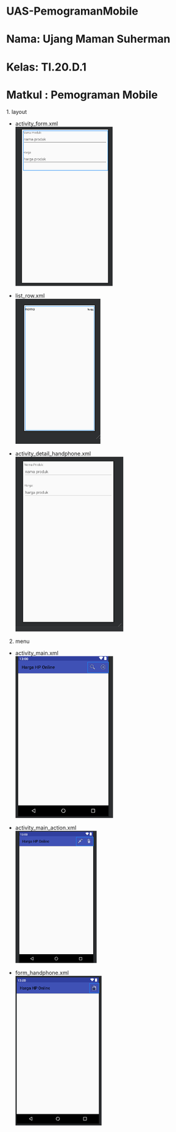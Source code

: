# UAS-PemogramanMobile

<h1>Nama: Ujang Maman Suherman</h1>
<h1>Kelas: TI.20.D.1</h1>
<h1>Matkul : Pemograman Mobile</h1>
1. layout

 - activity_form.xml
     <br>
![image](https://github.com/umen6/UAS-PemogramanMobile/blob/main/app/src/main/res/FormHandphone.png)

 - list_row.xml
     <br>
![image](https://github.com/umen6/UAS-PemogramanMobile/blob/main/app/src/main/res/List.png)

 - activity_detail_handphone.xml
     <br>
![image](https://github.com/umen6/UAS-PemogramanMobile/blob/main/app/src/main/res/Detail.png)
  
2. menu
   
 - activity_main.xml
     <br>
![image](https://github.com/umen6/UAS-PemogramanMobile/blob/main/app/src/main/res/Activitymain.png)

 - activity_main_action.xml
     <br>
    ![image](https://github.com/umen6/UAS-PemogramanMobile/blob/main/app/src/main/res/Activitymainaction.png)

 - form_handphone.xml
     <br>
   ![image](https://github.com/umen6/UAS-PemogramanMobile/blob/main/app/src/main/res/DetailHP.png)


